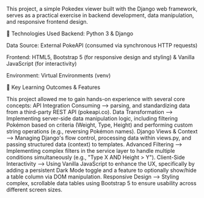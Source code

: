 This project, a simple Pokedex viewer built with the Django web framework, serves as a practical exercise in backend development, data manipulation, and responsive frontend design.

🚀 Technologies Used
Backend: Python 3 & Django

Data Source: External PokeAPI (consumed via synchronous HTTP requests)

Frontend: HTML5, Bootstrap 5 (for responsive design and styling) & Vanilla JavaScript (for interactivity)

Environment: Virtual Environments (venv)

🧠 Key Learning Outcomes & Features

This project allowed me to gain hands-on experience with several core concepts:
API Integration	Consuming   --> parsing, and standardizing data from a third-party REST API (pokeapi.co).
Data Transformation	        --> Implementing server-side data manipulation logic, including filtering Pokémon based on criteria (Weight, Type, Height) and performing custom string operations (e.g., reversing Pokémon names).
Django Views & Context      -->	Managing Django's flow control, processing data within views.py, and passing structured data (context) to templates.
Advanced Filtering	        --> Implementing complex filters in the service layer to handle multiple conditions simultaneously (e.g., "Type X AND Height > Y").
Client-Side Interactivity	  --> Using Vanilla JavaScript to enhance the UX, specifically by adding a persistent Dark Mode toggle and a feature to optionally show/hide a table column via DOM manipulation.
Responsive Design	          --> Styling complex, scrollable data tables using Bootstrap 5 to ensure usability across different screen sizes.

